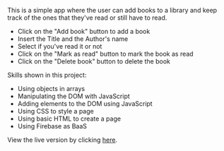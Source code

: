 This is a simple app where the user can add books to a library and keep track of the ones that they've read or still have to read.

- Click on the "Add book" button to add a book
- Insert the Title and the Author's name
- Select if you've read it or not
- Click on the "Mark as read" button to mark the book as read
- Click on the "Delete book" button to delete the book

Skills shown in this project:

- Using objects in arrays
- Manipulating the DOM with JavaScript
- Adding elements to the DOM using JavaScript
- Using CSS to style a page
- Using basic HTML to create a page
- Using Firebase as BaaS

View the live version by clicking [here](https://library-75210.web.app/).

